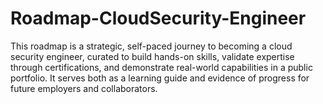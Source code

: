 # Roadmap-CloudSecurity-Engineer
This roadmap is a strategic, self-paced journey to becoming a cloud security engineer, curated to build hands-on skills, validate expertise through certifications, and demonstrate real-world capabilities in a public portfolio. It serves both as a learning guide and evidence of progress for future employers and collaborators.

